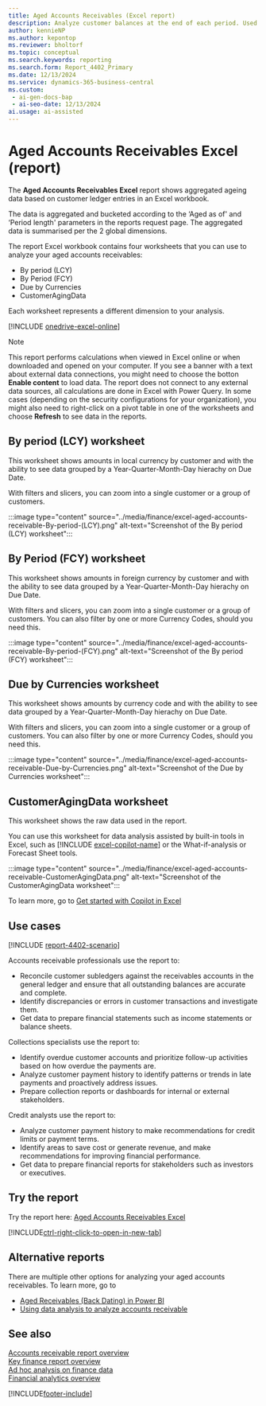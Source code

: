 ```yaml
---
title: Aged Accounts Receivables (Excel report)
description: Analyze customer balances at the end of each period. Used as a gauge to measure the reliability of collectable debts for your customers.
author: kennieNP
ms.author: kepontop
ms.reviewer: bholtorf
ms.topic: conceptual
ms.search.keywords: reporting
ms.search.form: Report_4402_Primary
ms.date: 12/13/2024
ms.service: dynamics-365-business-central
ms.custom:
 - ai-gen-docs-bap
 - ai-seo-date: 12/13/2024
ai.usage: ai-assisted
---
```


# Aged Accounts Receivables Excel (report)

The **Aged Accounts Receivables Excel** report shows aggregated ageing data based on customer ledger entries in an Excel workbook. 

The data is aggregated and bucketed according to the ‘Aged as of' and ‘Period length' parameters in the reports request page. The aggregated data is summarised per the 2 global dimensions.

The report Excel workbook contains four worksheets that you can use to analyze your aged accounts receivables:
- By period (LCY)
- By Period (FCY)
- Due by Currencies
- CustomerAgingData

Each worksheet represents a different dimension to your analysis.

[!INCLUDE [onedrive-excel-online](../includes/onedrive-excel-online.md)]

> [!NOTE]
> This report performs calculations when viewed in Excel online or when downloaded and opened on your computer. If you see a banner with a text about external data connections, you might need to choose the botton **Enable content** to load data. The report does not connect to any external data sources, all calculations are done in Excel with Power Query. In some cases (depending on the security configurations for your organization), you might also need to right-click on a pivot table in one of the worksheets and choose **Refresh** to see data in the reports.


## By period (LCY) worksheet

This worksheet shows amounts in local currency by customer and with the ability to see data grouped by a Year-Quarter-Month-Day hierachy on Due Date.

With filters and slicers, you can zoom into a single customer or a group of customers.

:::image type="content" source="../media/finance/excel-aged-accounts-receivable-By-period-(LCY).png" alt-text="Screenshot of the By period (LCY) worksheet":::


## By Period (FCY) worksheet

This worksheet shows amounts in foreign currency by customer and with the ability to see data grouped by a Year-Quarter-Month-Day hierachy on Due Date.

With filters and slicers, you can zoom into a single customer or a group of customers. You can also filter by one or more Currency Codes, should you need this. 

:::image type="content" source="../media/finance/excel-aged-accounts-receivable-By-period-(FCY).png" alt-text="Screenshot of the By period (FCY) worksheet":::


## Due by Currencies worksheet

This worksheet shows amounts by currency code and with the ability to see data grouped by a Year-Quarter-Month-Day hierachy on Due Date.

With filters and slicers, you can zoom into a single customer or a group of customers. You can also filter by one or more Currency Codes, should you need this. 

:::image type="content" source="../media/finance/excel-aged-accounts-receivable-Due-by-Currencies.png" alt-text="Screenshot of the Due by Currencies worksheet":::


## CustomerAgingData worksheet

This worksheet shows the raw data used in the report. 

You can use this worksheet for data analysis assisted by built-in tools in Excel, such as [!INCLUDE [excel-copilot-name](../includes/excel-copilot-name.md)] or the What-if-analysis or Forecast Sheet tools.

:::image type="content" source="../media/finance/excel-aged-accounts-receivable-CustomerAgingData.png" alt-text="Screenshot of the CustomerAgingData worksheet":::

To learn more, go to [Get started with Copilot in Excel](https://support.microsoft.com/en-us/office/get-started-with-copilot-in-excel-d7110502-0334-4b4f-a175-a73abdfc118a)


## Use cases

[!INCLUDE [report-4402-scenario](../includes/report-4402-scenario-include.md)]

<!-- 
Prompt

Below is a report in an ERP system. Provide 3-4 use cases for different personas working with accounts receivables / collection management.
Format like this:    
  
As a <persona>, use the report to    
* use case 1  
* use case 2    

Do not capitalize the persona names. 

## Report name
Aged Accounts Receivables

## Report description
Shows the amount outstanding with customers broken down into time intervals for the overdue time. The report also displays the part of the customers' balance that isn't due and can be shown with or without document details for each customer. This report is the main report for reconciling customer ledger to G/L. Assuming you don't allow direct posting to the accounts used in the customer posting groups' receivables account, this report is a specification of the amounts you find in the G/L.

### What the report does
Shows the amount of outstanding invoices, credit memos and payments for customers.

You can configure report aging to generate three equal length periods as of the specified date (i.e. three preceding months from the end of the current month). The customer's outstanding balance is then calculated for each period, as well as any balances due before or after the three periods. 

Each period can be named from the actual start/end dates, or the total number of days included (i.e. 1 - 31 days).

A total percentage of outstanding amounts are calculated for each date range, to help you easily identify the current state of collectable customer debts.

The report can either show a summed balance for each customer, or a detailed breakdown of each outstanding document for analysis.

### Use cases
Analyse customer balances at the end of each period. Used as a gauge to measure the reliability of collectable debts for your customers.
Allows easy reconciliation of the customer subledger against the receivables account(s) in the general ledger, assuming that direct posting is disabled. 
This report helps businesses manage and analyze their accounts receivable by providing a clear view of which invoices are overdue and by how long. It's particularly useful for credit and collections teams to prioritize follow-ups and improve cash flow management.

Please include your data sources and URLs

-->

Accounts receivable professionals use the report to:

* Reconcile customer subledgers against the receivables accounts in the general ledger and ensure that all outstanding balances are accurate and complete.
* Identify discrepancies or errors in customer transactions and investigate them.
* Get data to prepare financial statements such as income statements or balance sheets.

Collections specialists use the report to:

* Identify overdue customer accounts and prioritize follow-up activities based on how overdue the payments are.
* Analyze customer payment history to identify patterns or trends in late payments and proactively address issues.
* Prepare collection reports or dashboards for internal or external stakeholders.

Credit analysts use the report to:

* Analyze customer payment history to make recommendations for credit limits or payment terms.
* Identify areas to save cost or generate revenue, and make recommendations for improving financial performance.
* Get data to prepare financial reports for stakeholders such as investors or executives.

## Try the report

Try the report here: [Aged Accounts Receivables Excel](https://businesscentral.dynamics.com?report=4402)

[!INCLUDE[ctrl-right-click-to-open-in-new-tab](../includes/ctrl-right-click-to-open-in-new-tab.md)]

## Alternative reports

There are multiple other options for analyzing your aged accounts receivables. To learn more, go to

- [Aged Receivables (Back Dating) in Power BI](../finance-powerbi-aged-receivables-back-dating.md)
- [Using data analysis to analyze accounts receivable](../ad-hoc-analysis-finance.md#example-finance-accounts-receivable)


## See also

[Accounts receivable report overview](../receivables-reports.md)  
[Key finance report overview](../finance-reports.md)  
[Ad hoc analysis on finance data](../ad-hoc-analysis-finance.md)  
[Financial analytics overview](../bi.md)  

[!INCLUDE[footer-include](../includes/footer-banner.md)]